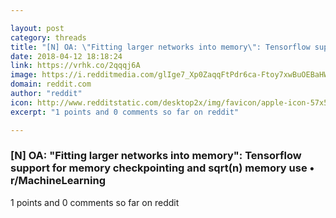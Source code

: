 ```yaml
---

layout: post
category: threads
title: "[N] OA: \"Fitting larger networks into memory\": Tensorflow support for memory checkpointing and sqrt(n) memory use"
date: 2018-04-12 18:18:24
link: https://vrhk.co/2qqqj6A
image: https://i.redditmedia.com/glIge7_Xp0ZaqqFtPdr6ca-Ftoy7xwBuOEBaHW0MB8k.jpg?w=320&s=30b5ccb6e7ac9460a837c48c713776d2
domain: reddit.com
author: "reddit"
icon: http://www.redditstatic.com/desktop2x/img/favicon/apple-icon-57x57.png
excerpt: "1 points and 0 comments so far on reddit"

---
```


### [N] OA: "Fitting larger networks into memory": Tensorflow support for memory checkpointing and sqrt(n) memory use • r/MachineLearning

1 points and 0 comments so far on reddit